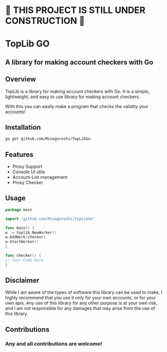 # 🚧 THIS PROJECT IS STILL UNDER CONSTRUCTION 🚧


# TopLib GO
## A library for making account checkers with Go

## Overview
TopLib is a library for making account checkers with Go. It is a simple,
lightweight, and easy to use library for making account checkers.

With this you can easily make a program that checks the validity your
accounts!




## Installation

```bash
go get github.com/Minagoroshi/TopLibGo
```

## Features
- Proxy Support
- Console UI utils
- Account-List management
- Proxy Checker


## Usage

```go
package main

import "github.com/Minagoroshi/TopLibGo"

func main() {
w := toplib.NewWorker()
w.AddWork(checker)
w.StartWorker()
}

func checker() {
// Your Code Here
}
```


## Disclaimer
While I am aware of the types of software this library 
can be used to make, I highly recommend that you use it 
only for your own accounts, or for your own apis. Any
use of this library for any other purpose is at your own
risk, and I am not responsible for any damages that may
arise from the use of this library.


## Contributions
### Any and all contributions are welcome!
